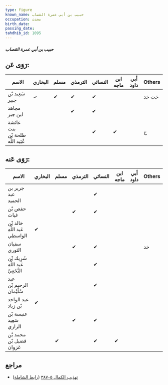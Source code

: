 ```yaml
---
type: figure
known_name: حبيب بن أبي عمرة القصاب
occupation: محدث
birth_date:
passing_date:
tahdhib_id: 1095
---
```

##### حبيب بن أبي عمرة القصاب

## رَوَى عَن:
| الاسم                            | البخاري | مسلم | الترمذي | النسائي | ابن ماجه | أبي داود | Others |
| -------------------------------- | ------- | ---- | ------- | ------- | -------- | -------- | ------ |
| سَعِيد بْن جبير                  | ✓       | ✔    | ✔       | ✔       |          |          | خت خد  |
| مجاهد ابن جبر                    |         |      | ✔       | ✔       |          |          |        |
| عائشة بنت طلحة بْن عُبَيد اللَّه |         |      |         | ✔       | ✔        |          | ح      |
## رَوَى عَنه:
| الاسم                               | البخاري | مسلم | الترمذي | النسائي | ابن ماجه | أبي داود | Others |
| ----------------------------------- | ------- | ---- | ------- | ------- | -------- | -------- | ------ |
| جرير بن عبد الحميد                  |         |      |         | ✔       |          |          |        |
| حفص بْن غياث                        |         |      | ✔       | ✔       |          |          |        |
| خالد بْن عَبد اللَّهِ الواسطي       | ✔       |      |         |         |          |          |        |
| سفيان الثوري                        |         |      | ✔       | ✔       |          |          | خد     |
| شَرِيك بْن عَبد اللَّهِ النَّخَعِيّ |         |      |         | ✔       |          |          |        |
| عبد الرحيم بْن سُلَيْمان            |         |      |         | ✔       |          |          |        |
| عبد الواحد بْن زياد                 | ✔       |      |         |         |          |          |        |
| عنبسة بْن سَعِيد الرازي             |         |      | ✔       | ✔       |          |          |        |
| محمد بْن فضيل بْن غزوان             |         | ✔    |         | ✔       | ✔        |          |        |
## مراجع
- [تهذيب الكمال ٥-٣٨٧](obsidian://open?vault=Tahdhib-al-Kamal&file=Figures/١٠٩٥-حبيب%20بن%20أبي%20عمرة%20القصاب) ([رابط الشاملة](https://shamela.ws/book/3722/2465))